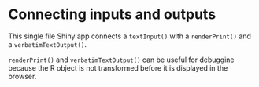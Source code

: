 # Connecting inputs and outputs

This single file Shiny app connects a `textInput()` with a `renderPrint()` and a `verbatimTextOutput()`.

`renderPrint()` and `verbatimTextOutput()` can be useful for debuggine because the R object is not transformed before it is displayed in the browser.